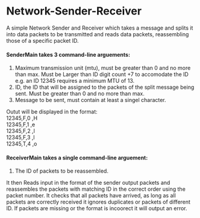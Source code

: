 # Network-Sender-Receiver

A simple Network Sender and Receiver which takes a message and splits it into data packets to be transmitted and reads data packets, reassembling those of a specific packet ID.

#### SenderMain takes 3 command-line arguements:
1. Maximum transmission unit (mtu), must be greater than 0 and no more than max. Must be Larger than ID digit count +7 to accomodate the ID e.g. an ID 12345 requires a minimum MTU of 13.
2. ID, the ID that will be assigned to the packets of the split message being sent. Must be greater than 0 and no more than max.
3. Message to be sent, must contain at least a singel character.

Outut will be displayed in the format:   
12345,F,0  ,H   
12345,F,1  ,e   
12345,F,2  ,l   
12345,F,3  ,l   
12345,T,4  ,o 


#### ReceiverMain takes a single command-line arguement:
1. The ID of packets to be reassembled.

 
It then Reads input in the format of the sender output packets and reassembles the packets with matching ID in the correct order using the packet number. It checks that all packets have arrived, as long as all packets are correctly received it ignores duplicates or packets of different ID. If packets are missing or the format is incoorect it will output an error.
